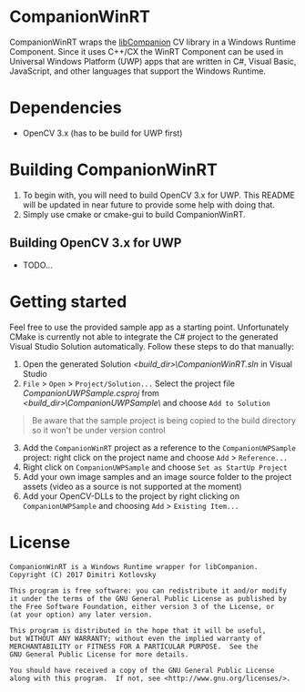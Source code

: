 # CompanionWinRT

CompanionWinRT wraps the [libCompanion](https://github.com/LibCompanion/libCompanion/) CV library in a Windows Runtime Component. Since it uses C++/CX the WinRT Component can be used in Universal Windows Platform (UWP) apps that are written in C#, Visual Basic, JavaScript, and other languages that support the Windows Runtime.

# Dependencies

* OpenCV 3.x (has to be build for UWP first)

# Building CompanionWinRT

1. To begin with, you will need to build OpenCV 3.x for UWP. This README will be updated in near future to provide some help with doing that.
2. Simply use cmake or cmake-gui to build CompanionWinRT.

## Building OpenCV 3.x for UWP

* TODO...

# Getting started

Feel free to use the provided sample app as a starting point. Unfortunately CMake is currently not able to integrate the C# project to the generated Visual Studio Solution automatically. Follow these steps to do that manually:
1. Open the generated Solution _\<build_dir\>\\CompanionWinRT.sln_ in Visual Studio
2. `File` > `Open` > `Project/Solution...` Select the project file _CompanionUWPSample.csproj_ from _\<build_dir\>\\CompanionUWPSample\\_ and choose `Add to Solution`
> Be aware that the sample project is being copied to the build directory so it won't be under version control
3. Add the `CompanionWinRT` project as a reference to the `CompanionUWPSample` project: right click on the project name and choose `Add` > `Reference...`
4. Right click on `CompanionUWPSample` and choose `Set as StartUp Project`
5. Add your own image samples and an image source folder to the project assets (video as a source is not supported at the moment)
6. Add your OpenCV-DLLs to the project by right clicking on `CompanionUWPSample` and choosing `Add` > `Existing Item...`

# License

```
CompanionWinRT is a Windows Runtime wrapper for libCompanion.
Copyright (C) 2017 Dimitri Kotlovsky

This program is free software: you can redistribute it and/or modify
it under the terms of the GNU General Public License as published by
the Free Software Foundation, either version 3 of the License, or
(at your option) any later version.

This program is distributed in the hope that it will be useful,
but WITHOUT ANY WARRANTY; without even the implied warranty of
MERCHANTABILITY or FITNESS FOR A PARTICULAR PURPOSE.  See the
GNU General Public License for more details.

You should have received a copy of the GNU General Public License
along with this program.  If not, see <http://www.gnu.org/licenses/>.
```
